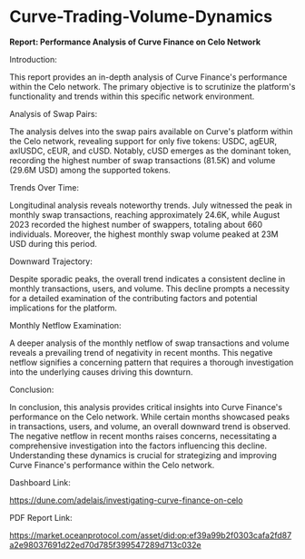 # Curve-Trading-Volume-Dynamics

**Report: Performance Analysis of Curve Finance on Celo Network**

Introduction:

This report provides an in-depth analysis of Curve Finance's performance within the Celo network. The primary objective is to scrutinize the platform's functionality and trends within this specific network environment.

Analysis of Swap Pairs:

The analysis delves into the swap pairs available on Curve's platform within the Celo network, revealing support for only five tokens: USDC, agEUR, axlUSDC, cEUR, and cUSD. Notably, cUSD emerges as the dominant token, recording the highest number of swap transactions (81.5K) and volume (29.6M USD) among the supported tokens.

Trends Over Time:

Longitudinal analysis reveals noteworthy trends. July witnessed the peak in monthly swap transactions, reaching approximately 24.6K, while August 2023 recorded the highest number of swappers, totaling about 660 individuals. Moreover, the highest monthly swap volume peaked at 23M USD during this period.

Downward Trajectory:

Despite sporadic peaks, the overall trend indicates a consistent decline in monthly transactions, users, and volume. This decline prompts a necessity for a detailed examination of the contributing factors and potential implications for the platform.

Monthly Netflow Examination:

A deeper analysis of the monthly netflow of swap transactions and volume reveals a prevailing trend of negativity in recent months. This negative netflow signifies a concerning pattern that requires a thorough investigation into the underlying causes driving this downturn.

Conclusion:

In conclusion, this analysis provides critical insights into Curve Finance's performance on the Celo network. While certain months showcased peaks in transactions, users, and volume, an overall downward trend is observed. The negative netflow in recent months raises concerns, necessitating a comprehensive investigation into the factors influencing this decline. Understanding these dynamics is crucial for strategizing and improving Curve Finance's performance within the Celo network.

Dashboard Link:

https://dune.com/adelais/investigating-curve-finance-on-celo

PDF Report Link:

https://market.oceanprotocol.com/asset/did:op:ef39a99b2f0303cafa2fd87a2e98037691d22ed70d785f399547289d713c032e
